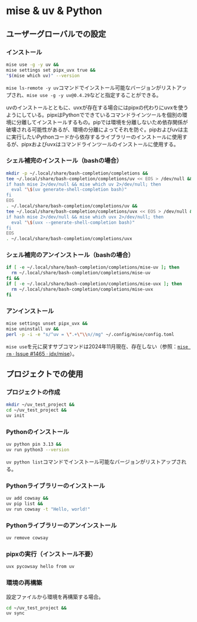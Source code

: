 # mise & uv & Python
## ユーザーグローバルでの設定
### インストール
```sh
mise use -g -y uv &&
mise settings set pipx_uvx true &&
"$(mise which uv)" --version
```
`mise ls-remote -y uv`コマンドでインストール可能なバージョンがリストアップされ、`mise use -g -y uv@0.4.29`などと指定することができる。

uvのインストールとともに、uvxが存在する場合にはpipxの代わりにuvxを使うようにしている。pipxはPythonでできているコマンドラインツールを個別の環境に分離してインストールするもの。pipでは環境を分離しないため依存関係が破壊される可能性があるが、環境の分離によってそれを防ぐ。pipおよびuvは主に実行したいPythonコードから依存するライブラリーのインストールに使用するが、pipxおよびuvxはコマンドラインツールのインストールに使用する。

### シェル補完のインストール（bashの場合）
```sh
mkdir -p ~/.local/share/bash-completion/completions &&
tee ~/.local/share/bash-completion/completions/uv << EOS > /dev/null &&
if hash mise 2>/dev/null && mise which uv 2>/dev/null; then
  eval "\$(uv generate-shell-completion bash)"
fi
EOS
. ~/.local/share/bash-completion/completions/uv &&
tee ~/.local/share/bash-completion/completions/uvx << EOS > /dev/null &&
if hash mise 2>/dev/null && mise which uvx 2>/dev/null; then
  eval "\$(uvx --generate-shell-completion bash)"
fi
EOS
. ~/.local/share/bash-completion/completions/uvx
```

### シェル補完のアンインストール（bashの場合）
```sh
if [ -e ~/.local/share/bash-completion/completions/mise-uv ]; then
  rm ~/.local/share/bash-completion/completions/mise-uv
fi &&
if [ -e ~/.local/share/bash-completion/completions/mise-uvx ]; then
  rm ~/.local/share/bash-completion/completions/mise-uvx
fi
```

### アンインストール
```sh
mise settings unset pipx_uvx &&
mise uninstall uv &&
perl -p -i -e "s/^uv = \".+\"\\n//mg" ~/.config/mise/config.toml
```
`mise use`を元に戻すサブコマンドは2024年11月現在、存在しない（参照：[`mise rm` · Issue #1465 · jdx/mise](https://github.com/jdx/mise/issues/1465)）。

## プロジェクトでの使用
### プロジェクトの作成
```sh
mkdir ~/uv_test_project &&
cd ~/uv_test_project &&
uv init
```

### Pythonのインストール
```sh
uv python pin 3.13 &&
uv run python3 --version
```
`uv python list`コマンドでインストール可能なバージョンがリストアップされる。

### Pythonライブラリーのインストール
```sh
uv add cowsay &&
uv pip list &&
uv run cowsay -t "Hello, world!"
```

### Pythonライブラリーのアンインストール
```sh
uv remove cowsay
```

### pipxの実行（インストール不要）
```sh
uvx pycowsay hello from uv
```

### 環境の再構築
設定ファイルから環境を再構築する場合。
```sh
cd ~/uv_test_project &&
uv sync
```
